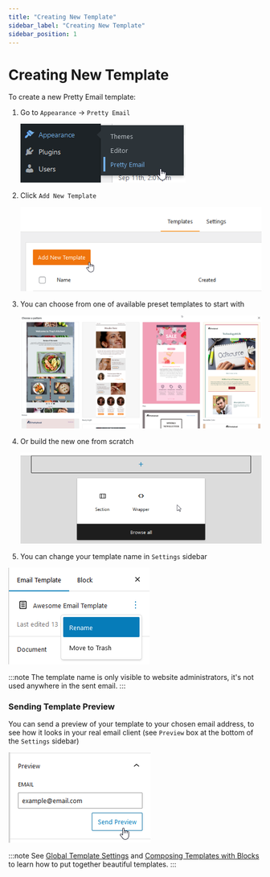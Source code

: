 ```yaml
---
title: "Creating New Template"
sidebar_label: "Creating New Template"
sidebar_position: 1
---
```


# Creating New Template

To create a new Pretty Email template:

1. Go to `Appearance` -> `Pretty Email`

   ![](../../assets/wordpress-appearance-pretty-email-menu.png)

2. Click `Add New Template`

   ![](../../assets/pretty-email-add-new-template-button.png)

3. You can choose from one of available preset templates to start with

   ![](../../assets/email-template-preset-patterns-gallery.png)

4. Or build the new one from scratch

   ![](../../assets/email-editor-section-wrapper-block-selection.png)

5. You can change your template name in `Settings` sidebar

![](../../assets/email-template-rename-options-menu.png)

:::note
The template name is only visible to website administrators, it's not used anywhere in the sent email.
:::

### Sending Template Preview

You can send a preview of your template to your chosen email address, to see how it looks in your real email client (see `Preview` box at the bottom of the `Settings` sidebar)

![](../../assets/email-template-preview-send-interface.png)

:::note
See [Global Template Settings](global-template-settings/index.md) and [Composing Templates with Blocks](composing-templates-with-blocks.md) to learn how to put together beautiful templates.
:::